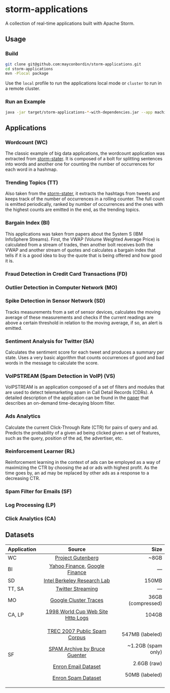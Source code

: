 storm-applications
==================

A collection of real-time applications built with Apache Storm.

## Usage

### Build

```bash
git clone git@github.com:mayconbordin/storm-applications.git
cd storm-applications
mvn -Plocal package
```

Use the `local` profile to run the applications local mode or `cluster` to run in a remote cluster.

### Run an Example

```bash
java -jar target/storm-applications-*-with-dependencies.jar --app machine-outlier
```


## Applications

### Wordcount (WC)

The classic example of big data applications, the wordcount application was extracted from [storm-stater](https://github.com/nathanmarz/storm-starter).
It is composed of a bolt for splitting sentences into words and another one for counting the number of occurrences for each word in a hashmap.

### Trending Topics (TT)

Also taken from the [storm-stater](https://github.com/nathanmarz/storm-starter), it extracts the hashtags from tweets and keeps track of the number of occurrences in a rolling counter.
The full count is emitted periodically, ranked by number of occurrences and the ones with the highest counts are emitted in the end, as the trending topics.

### Bargain Index (BI)

This applications was taken from papers about the System S (IBM InfoSphere Streams).
First, the VWAP (Volume Weighted Average Price) is calculated from a stream of trades, 
then another bolt receives both the VWAP and another stream of quotes and calculates a 
bargain index that tells if it is a good idea to buy the quote that is being offered and how good it is.

### Fraud Detection in Credit Card Transactions (FD)

### Outlier Detection in Computer Network (MO)

### Spike Detection in Sensor Network (SD)

Tracks measurements from a set of sensor devices, calculates the moving average of
these measurements and checks if the current readings are above a certain threshold
in relation to the moving average, if so, an alert is emitted.

### Sentiment Analysis for Twitter (SA)

Calculates the sentiment score for each tweet and produces a summary per state. Uses
a very basic algorithm that counts occurrences of good and bad words in the message to
calculate the score.

### VoIPSTREAM (Spam Detection in VoIP) (VS)

VoIPSTREAM is an application composed of a set of filters and modules that are used
to detect telemarketing spam in Call Detail Records (CDRs). A detailed description
of the application can be found in the [paper](http://www.sigcomm.org/sites/default/files/ccr/papers/2011/October/2043165-2043167.pdf)
that describes an on-demand time-decaying bloom filter.

### Ads Analytics

Calculate the current Click-Through Rate (CTR) for pairs of query and ad. Predicts
the probability of a given ad being clicked given a set of features, such as the query,
position of the ad, the advertiser, etc.

### Reinforcement Learner (RL)

Reinforcement learning in the context of ads can be employed as a way of maximizing
the CTR by choosing the ad or ads with highest profit. As the time goes by, an ad
may be replaced by other ads as a response to a decreasing CTR.

### Spam Filter for Emails (SF)

### Log Processing (LP)

### Click Analytics (CA)

## Datasets

| Application        | Source           | Size  |
| ------------- |:-------------:| -----:|
| WC      | [Project Gutenberg](http://www.google.com/url?q=http%3A%2F%2Fwww.gutenberg.org%2F&sa=D&sntz=1&usg=AFQjCNFDqpf6tPxmqBeTFBhVOMwFjCXD7w) | ~8GB |
| BI      | [Yahoo Finance](https://finance.yahoo.com/), [Google Finance](https://www.google.com/finance)      |   — |
| SD | [Intel Berkeley Research Lab](http://db.csail.mit.edu/labdata/labdata.html)       |    150MB |
| TT, SA | [Twitter Streaming](https://dev.twitter.com/docs/api/streaming) | — |
| MO | [Google Cluster Traces](http://code.google.com/p/googleclusterdata/) | 36GB (compressed)
| CA, LP | [1998 World Cup Web Site Http Logs](http://ita.ee.lbl.gov/html/contrib/WorldCup.html) | 104GB |
| SF | <p>[TREC 2007 Public Spam Corpus](http://plg.uwaterloo.ca/~gvcormac/spam/)</P><p>[SPAM Archive by Bruce Guenter](http://untroubled.org/spam/)</p><p>[Enron Email Dataset](http://www.cs.cmu.edu/~./enron/)</p><p>[Enron Spam Dataset](http://nlp.cs.aueb.gr/software_and_datasets/Enron-Spam/index.html)</p> | <p>547MB (labeled)</p><p>~1.2GB (spam only)</p><p>2.6GB (raw)</p><p>50MB (labeled)</p> |
